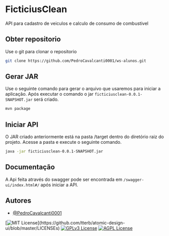 # FicticiusClean

API para cadastro de veiculos e calculo de consumo de combustivel

## Obter repositorio

Use o git para clonar o repositorio

```bash
git clone https://github.com/PedroCavalcanti0001/ws-alunos.git
```
## Gerar JAR

Use o seguinte comando para gerar o arquivo que usaremos para iniciar a aplicação. Após executar o comando o jar `ficticiusclean-0.0.1-SNAPSHOT.jar` será criado.

```bash
mvn package
```

## Iniciar API

O JAR criado anteriormente está na pasta /target dentro do diretório raiz do projeto. Acesse a pasta 
e execute o seguinte comando.
```bash
java -jar ficticiusclean-0.0.1-SNAPSHOT.jar
```


## Documentação
A Api feita através do swagger pode ser encontrada em `/swagger-ui/index.html#/` após iniciar a API.


## Autores

- [@PedroCavalcanti0001](https://github.com/PedroCavalcanti0001)



[![MIT License](https://img.shields.io/apm/l/atomic-design-ui.svg?)](https://github.com/tterb/atomic-design-ui/blob/master/LICENSEs)
[![GPLv3 License](https://img.shields.io/badge/License-GPL%20v3-yellow.svg)](https://opensource.org/licenses/)
[![AGPL License](https://img.shields.io/badge/license-AGPL-blue.svg)](http://www.gnu.org/licenses/agpl-3.0)

